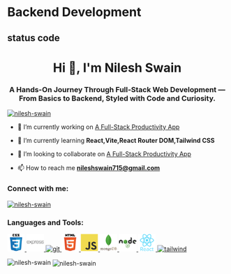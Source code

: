# Backend Development
## status code
<h1 align="center">Hi 👋, I'm Nilesh Swain</h1>
<h3 align="center">A Hands-On Journey Through Full-Stack Web Development — From Basics to Backend, Styled with Code and Curiosity.</h3>

<p align="left"> <a href="https://github.com/ryo-ma/github-profile-trophy"><img src="https://github-profile-trophy.vercel.app/?username=nilesh-swain" alt="nilesh-swain" /></a> </p>

- 🔭 I’m currently working on [A Full-Stack Productivity App](https://github.com/Nilesh-swain/Thinkboard-Full-Stack.git)

- 🌱 I’m currently learning **React,Vite,React Router DOM,Tailwind CSS**

- 👯 I’m looking to collaborate on [A Full-Stack Productivity App](https://github.com/Nilesh-swain/Thinkboard-Full-Stack.git)

- 📫 How to reach me **nileshswain715@gmail.com**

<h3 align="left">Connect with me:</h3>
<p align="left">
<a href="https://linkedin.com/in/nilesh-swain" target="blank"><img align="center" src="https://raw.githubusercontent.com/rahuldkjain/github-profile-readme-generator/master/src/images/icons/Social/linked-in-alt.svg" alt="nilesh-swain" height="30" width="40" /></a>
</p>

<h3 align="left">Languages and Tools:</h3>
<p align="left"> <a href="https://www.w3schools.com/css/" target="_blank" rel="noreferrer"> <img src="https://raw.githubusercontent.com/devicons/devicon/master/icons/css3/css3-original-wordmark.svg" alt="css3" width="40" height="40"/> </a> <a href="https://expressjs.com" target="_blank" rel="noreferrer"> <img src="https://raw.githubusercontent.com/devicons/devicon/master/icons/express/express-original-wordmark.svg" alt="express" width="40" height="40"/> </a> <a href="https://git-scm.com/" target="_blank" rel="noreferrer"> <img src="https://www.vectorlogo.zone/logos/git-scm/git-scm-icon.svg" alt="git" width="40" height="40"/> </a> <a href="https://www.w3.org/html/" target="_blank" rel="noreferrer"> <img src="https://raw.githubusercontent.com/devicons/devicon/master/icons/html5/html5-original-wordmark.svg" alt="html5" width="40" height="40"/> </a> <a href="https://developer.mozilla.org/en-US/docs/Web/JavaScript" target="_blank" rel="noreferrer"> <img src="https://raw.githubusercontent.com/devicons/devicon/master/icons/javascript/javascript-original.svg" alt="javascript" width="40" height="40"/> </a> <a href="https://www.mongodb.com/" target="_blank" rel="noreferrer"> <img src="https://raw.githubusercontent.com/devicons/devicon/master/icons/mongodb/mongodb-original-wordmark.svg" alt="mongodb" width="40" height="40"/> </a> <a href="https://nodejs.org" target="_blank" rel="noreferrer"> <img src="https://raw.githubusercontent.com/devicons/devicon/master/icons/nodejs/nodejs-original-wordmark.svg" alt="nodejs" width="40" height="40"/> </a> <a href="https://reactjs.org/" target="_blank" rel="noreferrer"> <img src="https://raw.githubusercontent.com/devicons/devicon/master/icons/react/react-original-wordmark.svg" alt="react" width="40" height="40"/> </a> <a href="https://tailwindcss.com/" target="_blank" rel="noreferrer"> <img src="https://www.vectorlogo.zone/logos/tailwindcss/tailwindcss-icon.svg" alt="tailwind" width="40" height="40"/> </a> </p>

<p><img align="left" src="https://github-readme-stats.vercel.app/api/top-langs?username=nilesh-swain&show_icons=true&locale=en&layout=compact" alt="nilesh-swain" /></p>

<p>&nbsp;<img align="center" src="https://github-readme-stats.vercel.app/api?username=nilesh-swain&show_icons=true&locale=en" alt="nilesh-swain" /></p>
